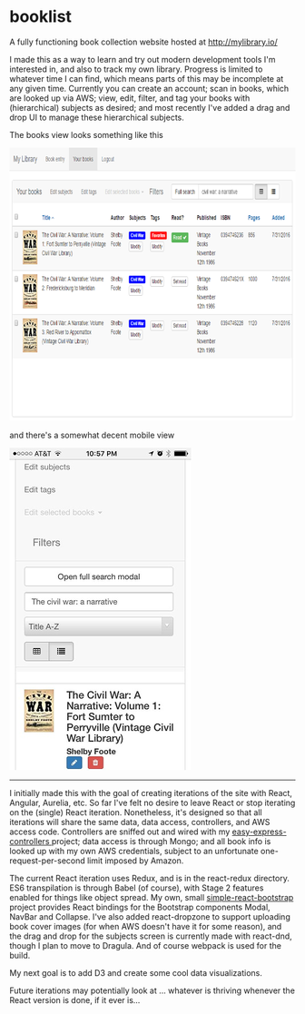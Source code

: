 # booklist

A fully functioning book collection website hosted at http://mylibrary.io/ 

I made this as a way to learn and try out modern development tools I'm interested in, and also to track my own library. Progress is limited to whatever time I can find, which means parts of this may be incomplete at any given time.  Currently you can create an account; scan in books, which are looked up via AWS; view, edit, filter, and tag your books with (hierarchical) subjects as desired; and most recently I've added a drag and drop UI to manage these hierarchical subjects.

The books view looks something like this 

<img src="static/readmePics/bookGridView.png" alt="main desktop table view" style="width: 812px; height: 481px" />

and there's a somewhat decent mobile view

<img src="static/readmePics/bookBasicListView.jpg" alt="mobile friendly view 1" style="width: 320px; height: 568px" />

---

I initially made this with the goal of creating iterations of the site with React, Angular, Aurelia, etc. So far I've felt no desire to leave React or stop iterating on the (single) React iteration. Nonetheless, it's designed so that all iterations will share the same data, data access, controllers, and AWS access code.  Controllers are sniffed out and wired with my [easy-express-controllers 
](https://www.npmjs.com/package/easy-express-controllers) project; data access is through Mongo; and all book info is looked up with my own AWS credentials, subject to an unfortunate one-request-per-second limit imposed by Amazon.

The current React iteration uses Redux, and is in the react-redux directory.  ES6 transpilation is through Babel (of course), with Stage 2 features enabled for things like object spread.  My own, small [simple-react-bootstrap](https://www.npmjs.com/package/simple-react-bootstrap) project provides React bindings for the Bootstrap components Modal, NavBar and Collapse. I've also added react-dropzone to support uploading book cover images (for when AWS doesn't have it for some reason), and the drag and drop for the subjects screen is currently made with react-dnd, though I plan to move to Dragula. And of course webpack is used for the build.

My next goal is to add D3 and create some cool data visualizations.

Future iterations may potentially look at ... whatever is thriving whenever the React version is done, if it ever is...